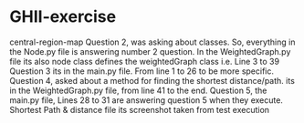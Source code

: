 # GHII-exercise
central-region-map
Question 2, was asking about classes. So, everything in the Node.py file is answering number 2 question. 
In the WeightedGraph.py file its also node class defines the weightedGraph class i.e. Line 3 to 39
Question 3 its in the main.py file. From line 1 to 26 to be more specific.
Question 4, asked about a method for finding the shortest distance/path. its in the WeightedGraph.py file, from line 41 to the end.
Question 5, the main.py file, Lines 28 to 31 are answering question 5 when they execute.
Shortest Path & distance file its screenshot taken from test execution

